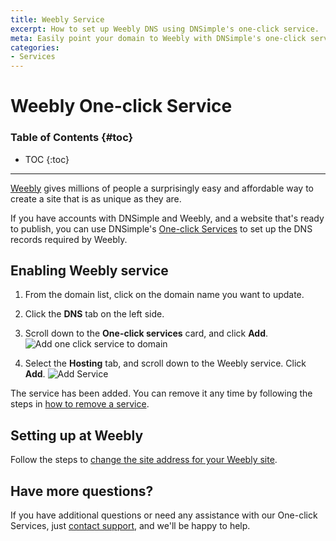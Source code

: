 ```yaml
---
title: Weebly Service
excerpt: How to set up Weebly DNS using DNSimple's one-click service.
meta: Easily point your domain to Weebly with DNSimple's one-click service. Follow our step-by-step guide for a seamless setup experience and enhance your website today!
categories:
- Services
---
```


# Weebly One-click Service

### Table of Contents {#toc}

* TOC
{:toc}

---

[Weebly](http://www.weebly.com) gives millions of people a surprisingly easy and affordable way to create a site that is as unique as they are.

If you have accounts with DNSimple and Weebly, and a website that's ready to publish, you can use DNSimple's [One-click Services](/categories/services/) to set up the DNS records required by Weebly.

## Enabling Weebly service

1. From the domain list, click on the domain name you want to update.
1. Click the **DNS** tab on the left side.
1. Scroll down to the **One-click services** card, and click **Add**.
    ![Add one click service to domain](/files/add-one-click-service.png)

1. Select the **Hosting** tab, and scroll down to the Weebly service. Click **Add**.
    ![Add Service](/files/services-Weebly.png)

The service has been added. You can remove it any time by following the steps in [how to remove a service](/articles/services/#removing-services).

## Setting up at Weebly

Follow the steps to [change the site address for your Weebly site](https://www.weebly.com/app/help/us/en/topics/how-to-use-a-domain-you-purchased-elsewhere).

## Have more questions?

If you have additional questions or need any assistance with our One-click Services, just [contact support](https://dnsimple.com/feedback), and we'll be happy to help.
